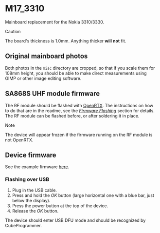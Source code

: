 # M17_3310
Mainboard replacement for the Nokia 3310/3330.

> [!CAUTION]
> The board's thickness is 1.0mm. Anything thicker **will not** fit.

## Original mainboard photos
Both photos in the `misc` directory are cropped, so that if you scale them for 108mm height, you should be able to make direct measurements using GIMP or other image editing software.

## SA868S UHF module firmware
The RF module should be flashed with [OpenRTX](https://github.com/OpenRTX/sa8x8-fw). The instructions on how to do that are in the readme, see the [*Firmware Flashing*](https://github.com/OpenRTX/sa8x8-fw?tab=readme-ov-file#firmware-flashing) section for details. The RF module can be flashed before, or after soldering it in place.

> [!NOTE]
> The device will appear frozen if the firmware running on the RF module is not OpenRTX.

## Device firmware
See the example firmware [here](https://github.com/M17-Project/M17_3310-fw).

### Flashing over USB
1. Plug in the USB cable.
2. Press and hold the *OK* button (large horizontal one with a blue bar, just below the display).
3. Press the power button at the top of the device.
4. Release the *OK* button.

The device should enter USB DFU mode and should be recognized by CubeProgrammer.
